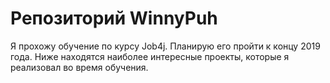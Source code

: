# Репозиторий WinnyPuh
Я прохожу обучение по курсу Job4j. Планирую его пройти к концу 2019 года.
Ниже находятся наиболее интересные проекты, которые я реализовал во время обучения.